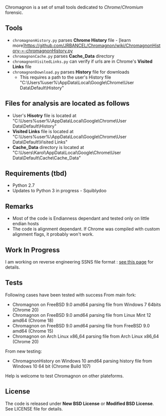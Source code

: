 Chromagnon is a set of small tools dedicated to _Chrome_/_Chromium_ forensic.

## Tools
* `chromagnonHistory.py` parses **Chrome History** file - [learn more]<https://github.com/JRBANCEL/Chromagnon/wiki/ChromagnonHistory-=-chromagnonHistory.py>
* `chromagnonCache.py` parses **Cache_Data** directory
* `chromagnonVisitedLinks.py` can verify if urls are in Chrome's **Visited Links** file
* `chromagnonDownload.py` parses **History** file for downloads
    * This requires a path to the user's History file "C:\Users\%user%\AppData\Local\Google\Chrome\User Data\Default\History"

## Files for analysis are located as follows
* User's **Hisotry** file is located at "C:\Users\%user%\AppData\Local\Google\Chrome\User Data\Default\History"
* **Visited Links** file is located at "C:\Users\%user%\AppData\Local\Google\Chrome\User Data\Default\Visited Links"
* **Cache_Data** directory is located at "C:\Users\Karol\AppData\Local\Google\Chrome\User Data\Default\Cache\Cache_Data"

## Requirements (tbd)
* Python 2.7
* Updates to Python 3 in progress - Squiblydoo

## Remarks
* Most of the code is Endianness dependant and tested only on little endian hosts
* The code is alignment dependant. If Chrome was compiled with custom alignment flags, it probably won't work.

## Work In Progress
I am working on reverse engineering SSNS file format : [see this page](https://github.com/JRBANCEL/Chromagnon/wiki/Reverse-Engineering-SSNS-Format) for details.

## Tests
Following cases have been tested with success
From main fork:
* Chromagnon on FreeBSD 9.0 amd64 parsing file from Windows 7 64bits (Chrome 20)
* Chromagnon on FreeBSD 9.0 amd64 parsing file from Linux Mint 12 amd64 (Chrome 18)
* Chromagnon on FreeBSD 9.0 amd64 parsing file from FreeBSD 9.0 amd64 (Chrome 15)
* Chromagnon on Arch Linux x86_64 parsing file from Arch Linux x86_64 (Chrome 20)

From new testing:
* ChromagnonHistory on Windows 10 amd64 parsing history file from Windows 10 64 bit (Chrome Build 107)

Help is welcome to test Chromagnon on other plateforms.

## License
The code is released under **New BSD License** or **Modified BSD License**. See LICENSE file for details.

